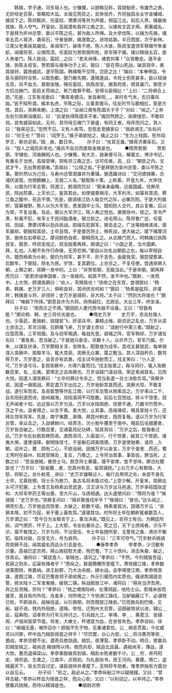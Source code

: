 <!-- { "loadSidebar": true } -->
　　韩擒，字子通，河东垣人也。少慷慨，以胆略见称，容貌魁奇，有雄杰之表。尤好经史百家，皆略知大旨。太祖见而异之。武帝伐齐，齐将独孤永业守金墉城，擒说下之。陈将甄庆、任蛮奴、萧摩诃等共为声援，频寇江北，前后入界。擒屡挫其锋，陈人夺气。开皇初，高祖潜有吞并江南之志，以擒有文武才用，夙著威名，于是拜为庐州总管，委以平陈之任，甚为敌人所惮。及大举伐陈，以擒为先锋。擒率五百人宵济，袭采石，守者皆醉，擒遂取之。进攻姑孰，半日而拔，次于新林。江南父老素闻其威信，来谒军门，昼夜不绝。陈人大骇，陈叔宝遣领军蔡徵守朱雀航，闻擒将至，众惧而溃。任蛮奴为贺若弼所败，弃军降于擒。擒以精骑五百，直入朱雀门。陈人欲战，蛮奴＿之曰：“老夫尚降，诸君何事！”众皆散走。遂平金陵，执陈主叔宝。贺若弼与擒争功于上前，弼曰：“臣在蒋山死战，破其锐卒，禽其骁将，震扬威武，遂平陈国。韩擒略不交阵，岂臣之比！”擒曰：“本奉明旨，令臣与弼同时合势，以取伪都。弼乃敢先期，逢贼遂战，令将士伤死甚多。臣以轻骑五百，兵不血刃，直取金陵，降任蛮奴，执陈叔宝，据其府库，顿其巢穴。弼至夕方扣北掖门，臣启关而纳之。斯乃救罪不暇，安得与臣相比！”上曰：“二将俱合上勋。”先是，江东有谣歌曰：“黄斑青骢马，发自寿阳＿。来时冬气末，去日春风始。”皆不知所谓。擒本名虎，平陈之际，又乘青骢马，往反时节与歌相应，至是方悟。其后，突厥来朝，上谓之曰：“汝闻江南有陈国天子乎？”对曰：“闻之。”上命左右引突厥诣擒前，曰：“此是执得陈国天子者。”擒厉然顾之，突厥惶恐，不敢仰视。其有威容如此。无何，其邻母见擒门下甚盛，有同王者。母异而问之，其人曰：“我来迎王。”忽然不见。又有人疾笃，忽惊走至擒家曰：“我欲谒王。”左右问曰：“何王也？”答曰：“阎罗王。”擒子弟欲挞之，擒止之曰：“生为上柱国，死作阎罗王，斯亦足矣。”因＿疾，数日卒。
　　孙子曰：“攻其无备。”擒宵济袭采石。又曰：“拔人之城而非攻也。”擒兵不血刃而直取金陵是也。
　　●隋贺若弼
　　贺若弼，字辅伯，河南确阳人也。少慷慨，有大志，骁勇便弓马，解属文，博涉书记，有重名于当世。高祖受禅，阴有并江南之志，访可任者。高＿曰：“朝臣之内，文武才干，无出贺若弼者。”高祖曰：“公得之矣。”于是拜弼为吴州总管，委以平陈之事。弼忻然以为己任，与寿州总管源雄并为重镇。弼遗雄诗曰：“交河骠骑幕，合浦伏波营。勿使麒麟上，无我二人名。”献取陈十策，上称善。开皇九年，大举伐陈，以弼为行军总管。将渡江，酹酒而咒曰：“弼亲承庙略，远振国威，伐罪吊民，除凶剪暴。上天长江，鉴其若此。如使福善祸淫，大军利涉。如事有乖违，葬江鱼之腹中，死且不恨。”先是，弼请缘江防人每交代之际，必集历阳。于是大列旗帜，营幕被野。陈人以为大军至，悉发国中士马。既知防人交代，其众复散。后以为常，不复设备。及此，弼以大军济江，陈人弗之觉也。袭南徐州，拔之。军令严肃，秋毫不犯，有军士于民间酤酒者，弼立斩之。进屯蒋山，陈将鲁广达、任蛮奴、田端、萧摩诃等以劲兵拒战。田端先犯弼军，弼击走之。广达等相继递进，弼军屡却。弼揣知其骄，士卒且惰，于是督厉将士，殊死战，遂大破之。麾下擒摩诃至，弼命左右牵斩之。摩诃颜色自若，弼释而礼之。从北掖门而入。时韩擒已执陈叔宝，弼至，呼叔宝视之。叔宝股栗再拜，弼谓之曰：“小国之君，当大国卿。拜，礼也。入朝不失作归命侯，无劳恐惧。”弼自以功名出朝臣之右，每以宰相自许。既而杨素为仆射，弼仍为将军，甚不平，形于言色，由是免官。弼怨望愈甚。后数年，下弼狱，除名为民。岁馀，复其爵位。上亦忌之，不复任使。尝遇突厥入朝，上赐之射，突厥一发中的。上曰：“非贺若弼，无能当此。”于是命弼。弼再拜而咒曰：“臣若赤诚奉国者，当一发破的。如其不然，发不中也。”既射，一发而中。上大悦，顾谓突厥曰：“此人，天赐我也！”炀帝之在东宫，尝谓弼曰：“杨素、韩擒、史万岁三人，俱称良将，其间优劣何如？”弼曰：“杨素是猛将，非谋将；韩擒是斗将，非领将；史万岁是骑将，非大将。”太子曰：“然则大将谁也？”弼拜曰：“唯殿下所择。”弼意自许为大将。炀帝嗣位，尤疏忌。大业三年，终坐诛。
　　孙子曰：“用而示之不用。”弼因防人更代而令敌不设备。又曰：“将孰有能？”弼论杨、韩、史三将优劣是也。
　　●隋史万岁
　　史万岁，京兆杜陵人也。少英武，善骑射，骁捷若飞，好读兵书，兼精占候。尉迟迥之乱也，万岁从梁士彦击之。军次冯翊，见群雁飞来，万岁谓士彦曰：“请射行中第三者。”既射之，应弦而落，三军悦服。及与迥军相遇，每战先登。邺城之阵，官军稍却，万岁谓左右曰：“事急矣，吾当破之。”于是驰马奋击，杀数十人，众亦齐力，官军乃振。尔朱＿以谋反伏诛，万岁颇相关涉，坐除名，配敦煌为戍卒。其戍主甚骁武，每单骑深入突厥中，掠取羊马，辄大克获。突厥无众寡，莫之敢当。其人深自矜负，数骂辱万岁。万岁患之，自言亦有武勇。戍主试令驰射而工，戍主笑曰：“小人定可。”万岁请弓马，复掠突厥中，大得六畜而归。”戍主始善之，每与同行，辄入突厥数百里，名＿北夷。窦荣定之击突厥也，万岁诣辕门请自效。荣定素闻其名，见而大悦。因遣人谓突厥曰：“士卒何罪过令杀之，但当各遣一壮士决胜负耳。”突厥许诺，因遣一骑挑战。荣定遣万岁出应之，万岁驰斩其首而还。突厥大惊，不敢复战，遂引军而去。及高智慧等作乱江南，以行军总管从杨素击之。万岁率众二千，自东阳别道而进，逾岭越海，攻陷溪洞不可胜数。前后七百馀战，转斗千馀里，寂无声闻者十旬，远近皆以万岁为没。万岁以水陆阻绝，信使不通，乃置书竹筒中，浮之于水。汲者得之，以言于素。素大悦，止其事。高祖嗟叹，赐其家钱十万，还拜左领军将军。先是，南宁夷爨＿来降，拜昆州剌史，既而复叛。遂以万岁为行军总管，率众击之。入自蜻蛉川，经弄冻，次小勃牛攥至于南中。贼前后屯据要害，万岁皆击破之。行数百里，见诸葛亮纪功碑，铭其背曰：“万岁之后，胜我者过此。”万岁令左右倒其碑而进。渡西洱河，入渠滥川，行千馀里，破其三千馀部。诸夷大惧，遣使请降，献明珠径寸。于是勒石颂美隋德。万岁遣使驰奏，请将＿入朝，诏许之。爨＿阴有二心，不欲诣阙，因赂万岁以金宝，万岁于是舍＿而还。蜀王秀时在益州，知其受赂及＿复反，乃奏之。上令穷治其事，事皆验，罪当死。上数之曰：“受金放贼，重劳士马。朕念将士暴露，寝不安席，食不甘味，卿岂社稷臣也？”万岁曰：“臣留爨＿者，恐其州有变，留其镇抚。”上以万岁心有欺隐，大怒，将斩之。左仆射高＿进曰：“史万岁雄略过人，每行兵用师之处，未尝不身先士卒，尤善抚御，将士乐为致力，虽古名将未能过也。”上意少解。开皇末，突厥达头可汗犯塞。上令晋王及杨素出灵武道，汉王谅与万岁出马邑道。万岁率柱国张定和、大将军李药王等出塞，至大斤山，与虏相遇。达头遣使问曰：“隋将为谁？”候骑报：“史万岁也。”突厥复问曰：“得非敦煌戍卒乎？”候骑曰：“是也。”达头闻之，惧而引去。万岁驰追百馀里，大破之，斩数千级。杨素害其功，因谮万岁云：“突厥本降，初不为寇，来于塞上畜牧耳。”遂寝其功。时所将士卒在朝称冤者数百人，万岁谓之曰：“吾今日为汝极言于上，事当决矣。”既见上，言将士有功，为朝廷所抑，词气愤厉，忤于上。上大怒，令左右暴杀之。死之日，天下士庶闻者，识与不识，莫不冤惜之。万岁为将，不治营伍，令士卒各随所安，无警夜之备，虏亦不敢犯。临阵对敌，应变无方，号为良将。
　　孙子曰：“三军可夺气。”万岁射杀挑骑而突厥不战，闻其威名而达头引去是也。
　　●唐李孝恭
　　李孝恭，少沉敏有识量。高祖已定京师，拜山南招慰大使，徇巴蜀，下三十馀州。进击朱粲，破之，俘其众。诸将曰：“粲徒食人，挚贼也，请坑之。”孝恭曰：“不然。今列城皆吾寇，若获之则杀，后渠有降者乎？”悉纵之。繇是腾檄所至辄下。萧铣据江陵，孝恭数进策图铣，帝嘉纳。进王赵郡，乃大治舟舰，肄水战。会李靖使江南，孝恭倚其谋，遂图江陵，尽召巴蜀首领子弟收用之，外示引擢而内实质也。俄进荆湘道总管，统水陆十二军发夷陵，破铣二镇。纵战舰放江中，诸将曰：“得舟当济吾用，弃之反资贼，奈何？”孝恭曰：“铣之境南际岭，左薄洞庭，地险士众。若城未拔而援至，我且有内外忧。舟虽多，何所用之？今铣濒江镇戍，见舻舳蔽江下，必谓铣已败，不即进兵，觇候往返，以引救期，则吾既拔江陵矣。”已而救兵到巴陵，见船，疑不进。铣内外阻绝，遂降。帝悦，迁荆州大总管，诏图破铣状以进。辅公＿反，寇寿阳，诏孝恭为行军元帅讨之。引兵趋九江，李靖、李＿、黄君汉、张镇周、卢祖尚皆禀节度。将发，大飨士，杯酒变为血，在坐皆失色。孝恭自如，徐曰：“祸福无基，唯所召尔！顾我不负于物，无重诸君忧。公＿祸恶贯盈，今仗威灵以问罪，杯中血乃贼臣授首之祥乎！”尽饮罢，众心为安。公＿将冯惠亮等拒＿邀战，孝恭坚壁不出，遣奇兵绝饷道。贼饥，夜薄营，孝恭卧不动。明日，使羸兵扣贼垒挑之，祖尚选 精骑阵以待。俄而兵却，贼追北且嚣，遇祖尚军，薄战，遂大败。惠亮退保梁山。孝恭乘胜破其别镇，贼赴水死者数千计。公＿穷，弃丹阳走，骑穷追，生禽之，江南平。贞观初，为礼部尚书，改王河间。暴薨。隋亡，盗贼遍天下，皆太宗自讨定，谋臣骁帅并隶麾下，无特将专勋者，惟孝恭独有方面功以自见云。
　　孙子曰：“形之，敌必从之。”孝恭纵船江中以疑贼援。又曰：“禁祥去疑。”孝恭以杯血为授首之祥，而众心安。又曰：“以利动之，以卒待之。”孝恭使羸兵挑贼，而待以精骑是也。
　　●唐尉迟恭
